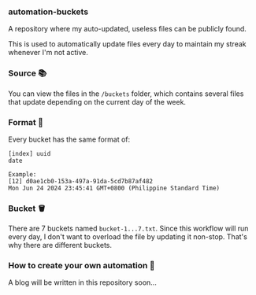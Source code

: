 ### automation-buckets
A repository where my auto-updated, useless files can be publicly found.

This is used to automatically update files every day to maintain my streak whenever I'm not active.

### Source :books:

You can view the files in the `/buckets` folder, which contains several files that update depending on the current day of the week.

### Format :receipt:

Every bucket has the same format of:

```
[index] uuid
date

Example:
[12] d0ae1cb0-153a-497a-91da-5cd7b87af482
Mon Jun 24 2024 23:45:41 GMT+0800 (Philippine Standard Time)
```

### Bucket :bucket:

There are 7 buckets named `bucket-1...7.txt`. Since this workflow will run every day, I don't want to overload the file by updating it non-stop. That's why there are different buckets.

### How to create your own automation :rocket:

A blog will be written in this repository soon...
